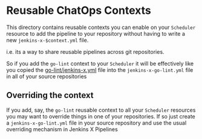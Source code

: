 # Reusable ChatOps Contexts

This directory contains reusable contexts you can enable on your `Scheduler` resource to add the pipeline to your repository without having to write a new `jenkins-x-$context.yml` file.

i.e. its a way to share reusable pipelines across git repositories.

So if you add the `go-lint` context to your `Scheduler` it will be effectively like you copied the [go-lint/jenkins-x.yml](go-lint/jenkins-x.yml) file into the `jenkins-x-go-lint.yml` file in all of your source repositories

## Overriding the context

If you add, say, the `go-lint` reusable context to all your `Scheduler` resources you may want to override things in one of your repositories. If so just create a `jenkins-x-go-lint.yml` file in your source repository and use the usual overriding mechanism in Jenkins X Pipelines

